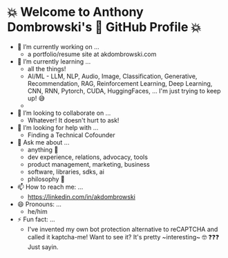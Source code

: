 <!--
**akdombrowski/akdombrowski** is a ✨ _special_ ✨ repository because its `README.md` (this file) appears on your GitHub profile.

Here are some ideas to get you started:

- 🔭 I’m currently working on ... 
    - a portfolio/resume site at akdombrowski.com
- 🌱 I’m currently learning ...
    - all the things!
    - AI/ML - LLM, NLP, Audio, Image, Classification, Generative, Recommendation, RAG, Reinforcement Learning, Deep Learning, CNN, RNN, Pytorch, CUDA, HuggingFaces, ... I'm just trying to keep up! 😅
    - 
- 👯 I’m looking to collaborate on ...
    - Whatever! It doesn't hurt to ask!
- 🤔 I’m looking for help with ...
    - Finding a Technical Cofounder
- 💬 Ask me about ...
    - anything 📖
    - dev experience, relations, advocacy, tools
    - product management, marketing, business
    - software, libraries, sdks, ai
    - philosophy 🧠
- 📫 How to reach me: ...
    - <https://linkedin.com/in/akdombrowski>
- 😄 Pronouns: ...
    - he/him
- ⚡ Fun fact: ...
    - I've invented my own bot protection alternative to reCAPTCHA and called it kaptcha-me!
    Want to see it? It's pretty ~interesting~ 🤓 ❓❓❓ Just sayin.
-->

# 💥 Welcome to Anthony Dombrowski's 🤯 GitHub Profile 💥

- 🔭 I’m currently working on ... 
    - a portfolio/resume site at akdombrowski.com
- 🌱 I’m currently learning ...
    - all the things!
    - AI/ML - LLM, NLP, Audio, Image, Classification, Generative, Recommendation, RAG, Reinforcement Learning, Deep Learning, CNN, RNN, Pytorch, CUDA, HuggingFaces, ... I'm just trying to keep up! 😅
    - 
- 👯 I’m looking to collaborate on ...
    - Whatever! It doesn't hurt to ask!
- 🤔 I’m looking for help with ...
    - Finding a Technical Cofounder
- 💬 Ask me about ...
    - anything 📖
    - dev experience, relations, advocacy, tools
    - product management, marketing, business
    - software, libraries, sdks, ai
    - philosophy 🧠
- 📫 How to reach me: ...
    - <https://linkedin.com/in/akdombrowski>
- 😄 Pronouns: ...
    - he/him
- ⚡ Fun fact: ...
    - I've invented my own bot protection alternative to reCAPTCHA and called it kaptcha-me!
    Want to see it? It's pretty ~interesting~ 🤓 ❓❓❓ Just sayin.
